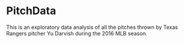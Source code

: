 # PitchData

This is an exploratory data analysis of all the pitches thrown by Texas Rangers pitcher Yu Darvish during the 2016 MLB season.
